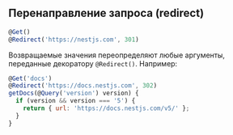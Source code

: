 ## Перенаправление запроса (redirect)

```js
@Get()
@Redirect('https://nestjs.com', 301)
```

Возвращаемые значения переопределяют любые аргументы, переданные декоратору `@Redirect()`. Например:

```js
@Get('docs')
@Redirect('https://docs.nestjs.com', 302)
getDocs(@Query('version') version) {
  if (version && version === '5') {
    return { url: 'https://docs.nestjs.com/v5/' };
  }
}
```
